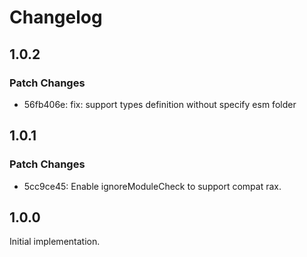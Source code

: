 # Changelog

## 1.0.2

### Patch Changes

- 56fb406e: fix: support types definition without specify esm folder

## 1.0.1

### Patch Changes

- 5cc9ce45: Enable ignoreModuleCheck to support compat rax.

## 1.0.0

Initial implementation.
